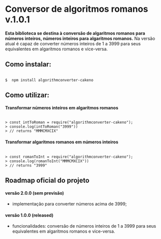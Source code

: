 # Conversor de algoritmos romanos v.1.0.1

**Esta biblioteca se destina à conversão de algaritmos romanos para números inteiros, números inteiros para algaritmos romanos.**
Na versão atual é capaz de converter números inteiros de 1 a 3999 para seus equivalentes em algaritmos romanos e vice-versa.

## Como instalar:

```shell

$  npm install algorithmconverter-cakeno

```

## Como utilizar:

#### Transformar números inteiros em algaritmos romanos
```node

> const intToRoman = require("algorithmconverter-cakeno");
> console.log(intToRoman("3999"))
> // returns "MMMCMXCIX"

```

#### Transformar algaritmos romanos em números inteiros
```node

> const romanToInt = require("algorithmconverter-cakeno");
> console.log(romanToInt("MMMCMXCIX"))
> // returns "3999"

```

## Roadmap oficial do projeto

#### versão 2.0.0 (sem previsão)
- implementação para converter números acima de 3999;

#### versão 1.0.0 (released)
- funcionalidades: conversão de números inteiros de 1 a 3999 para seus equivalentes em algaritmos romanos e vice-versa.

